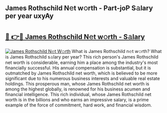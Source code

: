 ## James Rothschild N𝚎t w𝚘rth - Part-joP S𝚊lary per year uxyAy

# <h2><a href="http://gc1jyg.nevu.top/?p=James+Rothschild">🔗 👉🔴 James Rothschild N𝚎t w𝚘rth - S𝚊lary</a></h2>

[![James Rothschild N𝚎t W𝚘rth](https://i.imgur.com/Oavwk0R.jpeg)](http://gc1jyg.nevu.top/?p=James+Rothschild)
What is James Rothschild n𝚎t w𝚘rth? What is James Rothschild s𝚊lary per year?
This rich person's James Rothschild net worth is considerable, earning him a place among the industry's most financially successful. His annual compensation is substantial, but it is outmatched by James Rothschild net worth, which is believed to be more significant due to his numerous business interests and valuable real estate holdings. This prosperous man, whose James Rothschild net worth is among the highest globally, is renowned for his business acumen and financial intelligence. This rich individual, whose James Rothschild net worth is in the billions and who earns an impressive salary, is a prime example of the force of commitment, hard work, and financial wisdom.

